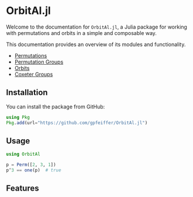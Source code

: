 # OrbitAl.jl

Welcome to the documentation for `OrbitAl.jl`, a Julia package for working with permutations and orbits in a simple and composable way.

This documentation provides an overview of its modules and functionality.

- [Permutations](permutation.md)
- [Permutation Groups](permgroup.md)
- [Orbits](orbits.md)
- [Coxeter Groups](coxeter.md)

## Installation

You can install the package from GitHub:

```julia
using Pkg
Pkg.add(url="https://github.com/gpfeiffer/OrbitAl.jl")
```

## Usage
```julia
using OrbitAl

p = Perm([2, 3, 1])
p^3 == one(p)  # true
```

## Features


